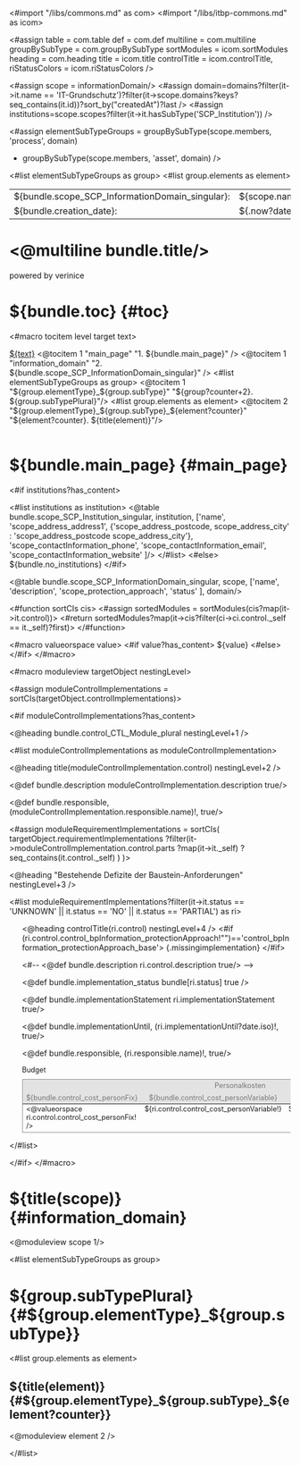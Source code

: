 <#import "/libs/commons.md" as com>
<#import "/libs/itbp-commons.md" as icom>

<#assign table = com.table
         def = com.def
         multiline = com.multiline
         groupBySubType = com.groupBySubType
         sortModules = icom.sortModules
         heading = com.heading
         title = icom.title
         controlTitle = icom.controlTitle,
         riStatusColors = icom.riStatusColors />

<style>
<@com.defaultStyles />
h1, h2, h3, h4, h5, h6 {
  page-break-after: avoid;
}

td {
  vertical-align: top;
}

.main_page {
  page-break-after: always;
}

.main_page table th:first-child, .main_page table td:first-child {
  width: 8cm;
}

.fullwidth {
  width: 100%;
}

.nobreak {
  page-break-inside: avoid;
}

.missingimplementation {
  color: ${riStatusColors.NO.color?no_esc};
}

table.table.budget {
  font-size: 90%;
}

.table.budget, .table.budget th, .table.budget td {
  border: none;
}

table.table.budget caption {
  text-align: left;
}

table.table.budget thead tr th {
  font-weight: normal;  
}

table.table.budget thead th {
  background-color: #e3e3e3;
  color: #767676;
}

table.table.budget tbody tr td {
  border-bottom: 0.2mm solid #929292;
}

table.budget thead tr:first-child th {
  border-top: 0.2mm solid #929292;
}

table.budget tbody tr td:first-child,
table.budget thead tr th:first-child {
  border-left: 0.2mm solid #929292;
}

table.budget tbody tr td:last-child,
table.budget thead tr th:last-child {
  border-right: 0.2mm solid #929292;
}
</style>

<#assign scope = informationDomain/>
<#assign domain=domains?filter(it->it.name == 'IT-Grundschutz')?filter(it->scope.domains?keys?seq_contains(it.id))?sort_by("createdAt")?last />
<#assign institutions=scope.scopes?filter(it->it.hasSubType('SCP_Institution')) />

<#assign elementSubTypeGroups = groupBySubType(scope.members, 'process', domain)
+ groupBySubType(scope.members, 'asset', domain) />

<bookmarks>
  <bookmark name="${bundle.toc}" href="#toc"/>
  <bookmark name="${bundle.main_page}" href="#main_page"/>
  <bookmark name="${bundle.scope_SCP_InformationDomain_singular}" href="#information_domain"/>
  <#list elementSubTypeGroups as group>
    <bookmark name="${group.subTypePlural}" href="#${group.elementType}_${group.subType}">
    <#list group.elements as element>
      <bookmark name="${title(element)}" href="#${group.elementType}_${group.subType}_${element?counter}"/>
    </#list>
    </bookmark>
  </#list>
</bookmarks>


<div class="footer-left">
  <table>
    <tr>
      <td>${bundle.scope_SCP_InformationDomain_singular}: </td>
      <td>${scope.name}</td>
    </tr>
    <tr>
      <td>${bundle.creation_date}: </td>
      <td>${.now?date}</td>
    </tr>
  </table>
</div>

<div class="cover">
<h1><@multiline bundle.title/></h1>
<p>powered by verinice</p>
</div>


# ${bundle.toc} {#toc}
<#macro tocitem level target text>
  <tr class="level${level}">
    <td>
      <a title="${bundle('jumpto', text)}" href="#${target}">${text}</a>
    </td>
    <td>
      <span href="#${target}"/>
    </td>
  </tr>
</#macro>

<table class="toc">
<tbody>
  <@tocitem 1 "main_page" "1. ${bundle.main_page}" />
  <@tocitem 1 "information_domain" "2. ${bundle.scope_SCP_InformationDomain_singular}" />
  <#list elementSubTypeGroups as group>
      <@tocitem 1 "${group.elementType}_${group.subType}" "${group?counter+2}. ${group.subTypePlural}"/>
      <#list group.elements as element>
          <@tocitem 2 "${group.elementType}_${group.subType}_${element?counter}" "${element?counter}. ${title(element)}"/>
      </#list>
  </#list>
</tbody>
</table>

# ${bundle.main_page} {#main_page}

<div class="main_page">

<#if institutions?has_content>

<#list institutions as institution>
    <@table bundle.scope_SCP_Institution_singular,
    institution,
    ['name',
    'scope_address_address1',
    {'scope_address_postcode, scope_address_city' : 'scope_address_postcode scope_address_city'},
    'scope_contactInformation_phone',
    'scope_contactInformation_email',
    'scope_contactInformation_website'
    ]/>
</#list>
<#else>
${bundle.no_institutions}
</#if>

<@table bundle.scope_SCP_InformationDomain_singular,
scope,
['name',
'description',
'scope_protection_approach',
'status'
],
domain/>

</div>

<#function sortCIs cis>
  <#assign sortedModules = sortModules(cis?map(it->it.control))>
  <#return sortedModules?map(it->cis?filter(ci->ci.control._self == it._self)?first)>
</#function>

<#macro valueorspace value>
<#if value?has_content>
${value}
<#else>
&nbsp;
</#if>
</#macro>

<#macro moduleview targetObject nestingLevel>

<#assign moduleControlImplementations = sortCIs(targetObject.controlImplementations)>

<#if moduleControlImplementations?has_content>

<@heading bundle.control_CTL_Module_plural nestingLevel+1 />

<#list moduleControlImplementations as moduleControlImplementation>
<div class="nobreak">

<@heading title(moduleControlImplementation.control) nestingLevel+2 />

<@def bundle.description moduleControlImplementation.description true/>

<@def bundle.responsible, (moduleControlImplementation.responsible.name)!, true/>

<#assign moduleRequirementImplementations = 
  sortCIs(
    targetObject.requirementImplementations
      ?filter(it->moduleControlImplementation.control.parts
        ?map(it->it._self)
        ?seq_contains(it.control._self)
      )
  )>
  
</div>

<@heading "Bestehende Defizite der Baustein-Anforderungen" nestingLevel+3 />

<#list moduleRequirementImplementations?filter(it->it.status == 'UNKNOWN' || it.status == 'NO' || it.status == 'PARTIAL') as ri>

<div class="nobreak" style="border-left: 1mm solid ${riStatusColors[ri.status].color}; padding-left: 0.6cm;">

<@heading controlTitle(ri.control) nestingLevel+4 />
<#if (ri.control.control_bpInformation_protectionApproach!"")=='control_bpInformation_protectionApproach_base'>
{.missingimplementation}
</#if>

<#-- <@def bundle.description ri.control.description true/> -->

<@def bundle.implementation_status bundle[ri.status] true />

<@def bundle.implementationStatement ri.implementationStatement true/>

<@def bundle.implementationUntil, (ri.implementationUntil?date.iso)!, true/>

<@def bundle.responsible, (ri.responsible.name)!, true/>


<table class="table border-bottom budget">
<caption>Budget</caption>
<thead>
<tr>
<th colspan="3">Personalkosten</th>
<th colspan="3">Sachkosten</th>
</tr>
<tr>
<th>${bundle.control_cost_personFix}</th>
<th>${bundle.control_cost_personVariable}</th>
<th>${bundle.control_cost_personPeriod}</th>
<th>${bundle.control_cost_materialFix}</th>
<th>${bundle.control_cost_materialVariable}</th>
<th>${bundle.control_cost_materialPeriod}</th>
</tr>
</thead>
<tbody>
<tr>
<td><@valueorspace ri.control.control_cost_personFix! /></td>
<td>${ri.control.control_cost_personVariable!}</td>
<td>${(bundle[ri.control.control_cost_personPeriod])!}</td>
<td>${ri.control.control_cost_materialFix!}</td>
<td>${ri.control.control_cost_materialVariable!}</td>
<td>${(bundle[ri.control.control_cost_materialPeriod])!}</td>
</tr>
</tbody>
</table>

</div>
</#list>

</#list>

</#if>
</#macro>

# ${title(scope)} {#information_domain}

<@moduleview scope 1/>

<#list elementSubTypeGroups as group>

# ${group.subTypePlural} {#${group.elementType}_${group.subType}}

<#list group.elements as element>

## ${title(element)} {#${group.elementType}_${group.subType}_${element?counter}}

<@moduleview element 2 />

</#list>
<div class="pagebreak"></div>
</#list>